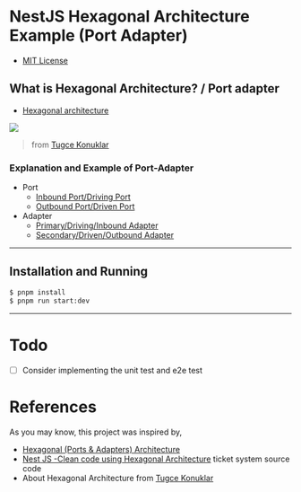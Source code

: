 # NestJS Hexagonal Architecture Example (Port Adapter)
- [MIT License](LICENSE.md)

## What is Hexagonal Architecture? / Port adapter

- [Hexagonal architecture](https://web.archive.org/web/20060711221010/http://alistair.cockburn.us:80/index.php/Hexagonal_architecture)


![](https://miro.medium.com/max/1400/1*LF3qzk0dgk9kfnplYYKv4Q.png)
> from [Tugce Konuklar](https://medium.com/idealo-tech-blog/hexagonal-ports-adapters-architecture-e3617bcf00a0)

### Explanation and Example of Port-Adapter

- Port
  - [Inbound Port/Driving Port](src/ticket/domain/inboudPorts/README.md)
  - [Outbound Port/Driven Port](src/ticket/domain/outboundPorts/README.md)
- Adapter
  - [Primary/Driving/Inbound Adapter](src/ticket/adapters/driving/README.md)
  - [Secondary/Driven/Outbound Adapter](src/ticket/adapters/driven/README.md)

---

## Installation and Running

```bash
$ pnpm install
$ pnpm run start:dev
```

---

# Todo

- [ ] Consider implementing the unit test and e2e test


# References

As you may know, this project was inspired by,
- [Hexagonal (Ports & Adapters) Architecture](https://medium.com/idealo-tech-blog/hexagonal-ports-adapters-architecture-e3617bcf00a0)
- [Nest JS -Clean code using Hexagonal Architecture](https://towardsdev.com/nest-js-clean-code-using-hexagonal-architecture-3442a37a6e8e) ticket system source code
- About Hexagonal Architecture from [Tugce Konuklar](https://medium.com/idealo-tech-blog/hexagonal-ports-adapters-architecture-e3617bcf00a0)
